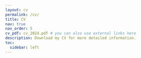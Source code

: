 ```yaml
---
layout: cv
permalink: /cv/
title: CV
nav: true
nav_order: 5
cv_pdf: cv_2024.pdf # you can also use external links here
description: Download my CV for more detailed information.
toc:
  sidebar: left
---
```

